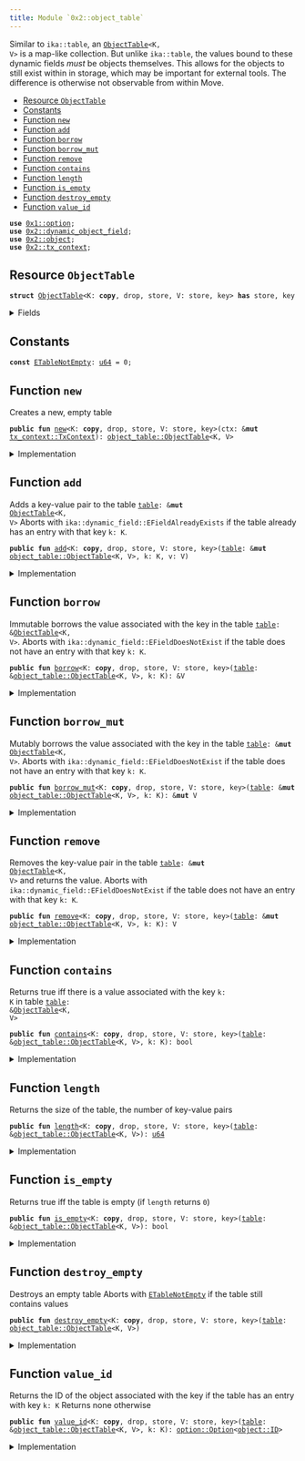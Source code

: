```yaml
---
title: Module `0x2::object_table`
---
```


Similar to <code>ika::table</code>, an <code><a href="object_table.md#0x2_object_table_ObjectTable">ObjectTable</a>&lt;K, V&gt;</code> is a map-like collection. But unlike
<code>ika::table</code>, the values bound to these dynamic fields _must_ be objects themselves. This allows
for the objects to still exist within in storage, which may be important for external tools.
The difference is otherwise not observable from within Move.


-  [Resource `ObjectTable`](#0x2_object_table_ObjectTable)
-  [Constants](#@Constants_0)
-  [Function `new`](#0x2_object_table_new)
-  [Function `add`](#0x2_object_table_add)
-  [Function `borrow`](#0x2_object_table_borrow)
-  [Function `borrow_mut`](#0x2_object_table_borrow_mut)
-  [Function `remove`](#0x2_object_table_remove)
-  [Function `contains`](#0x2_object_table_contains)
-  [Function `length`](#0x2_object_table_length)
-  [Function `is_empty`](#0x2_object_table_is_empty)
-  [Function `destroy_empty`](#0x2_object_table_destroy_empty)
-  [Function `value_id`](#0x2_object_table_value_id)


<pre><code><b>use</b> <a href="../move-stdlib/option.md#0x1_option">0x1::option</a>;
<b>use</b> <a href="dynamic_object_field.md#0x2_dynamic_object_field">0x2::dynamic_object_field</a>;
<b>use</b> <a href="object.md#0x2_object">0x2::object</a>;
<b>use</b> <a href="tx_context.md#0x2_tx_context">0x2::tx_context</a>;
</code></pre>



<a name="0x2_object_table_ObjectTable"></a>

## Resource `ObjectTable`



<pre><code><b>struct</b> <a href="object_table.md#0x2_object_table_ObjectTable">ObjectTable</a>&lt;K: <b>copy</b>, drop, store, V: store, key&gt; <b>has</b> store, key
</code></pre>



<details>
<summary>Fields</summary>


<dl>
<dt>
<code>id: <a href="object.md#0x2_object_UID">object::UID</a></code>
</dt>
<dd>
 the ID of this table
</dd>
<dt>
<code>size: <a href="../move-stdlib/u64.md#0x1_u64">u64</a></code>
</dt>
<dd>
 the number of key-value pairs in the table
</dd>
</dl>


</details>

<a name="@Constants_0"></a>

## Constants


<a name="0x2_object_table_ETableNotEmpty"></a>



<pre><code><b>const</b> <a href="object_table.md#0x2_object_table_ETableNotEmpty">ETableNotEmpty</a>: <a href="../move-stdlib/u64.md#0x1_u64">u64</a> = 0;
</code></pre>



<a name="0x2_object_table_new"></a>

## Function `new`

Creates a new, empty table


<pre><code><b>public</b> <b>fun</b> <a href="object_table.md#0x2_object_table_new">new</a>&lt;K: <b>copy</b>, drop, store, V: store, key&gt;(ctx: &<b>mut</b> <a href="tx_context.md#0x2_tx_context_TxContext">tx_context::TxContext</a>): <a href="object_table.md#0x2_object_table_ObjectTable">object_table::ObjectTable</a>&lt;K, V&gt;
</code></pre>



<details>
<summary>Implementation</summary>


<pre><code><b>public</b> <b>fun</b> <a href="object_table.md#0x2_object_table_new">new</a>&lt;K: <b>copy</b> + drop + store, V: key + store&gt;(ctx: &<b>mut</b> TxContext): <a href="object_table.md#0x2_object_table_ObjectTable">ObjectTable</a>&lt;K, V&gt; {
    <a href="object_table.md#0x2_object_table_ObjectTable">ObjectTable</a> {
        id: <a href="object.md#0x2_object_new">object::new</a>(ctx),
        size: 0,
    }
}
</code></pre>



</details>

<a name="0x2_object_table_add"></a>

## Function `add`

Adds a key-value pair to the table <code><a href="table.md#0x2_table">table</a>: &<b>mut</b> <a href="object_table.md#0x2_object_table_ObjectTable">ObjectTable</a>&lt;K, V&gt;</code>
Aborts with <code>ika::dynamic_field::EFieldAlreadyExists</code> if the table already has an entry with
that key <code>k: K</code>.


<pre><code><b>public</b> <b>fun</b> <a href="object_table.md#0x2_object_table_add">add</a>&lt;K: <b>copy</b>, drop, store, V: store, key&gt;(<a href="table.md#0x2_table">table</a>: &<b>mut</b> <a href="object_table.md#0x2_object_table_ObjectTable">object_table::ObjectTable</a>&lt;K, V&gt;, k: K, v: V)
</code></pre>



<details>
<summary>Implementation</summary>


<pre><code><b>public</b> <b>fun</b> <a href="object_table.md#0x2_object_table_add">add</a>&lt;K: <b>copy</b> + drop + store, V: key + store&gt;(<a href="table.md#0x2_table">table</a>: &<b>mut</b> <a href="object_table.md#0x2_object_table_ObjectTable">ObjectTable</a>&lt;K, V&gt;, k: K, v: V) {
    ofield::add(&<b>mut</b> <a href="table.md#0x2_table">table</a>.id, k, v);
    <a href="table.md#0x2_table">table</a>.size = <a href="table.md#0x2_table">table</a>.size + 1;
}
</code></pre>



</details>

<a name="0x2_object_table_borrow"></a>

## Function `borrow`

Immutable borrows the value associated with the key in the table <code><a href="table.md#0x2_table">table</a>: &<a href="object_table.md#0x2_object_table_ObjectTable">ObjectTable</a>&lt;K, V&gt;</code>.
Aborts with <code>ika::dynamic_field::EFieldDoesNotExist</code> if the table does not have an entry with
that key <code>k: K</code>.


<pre><code><b>public</b> <b>fun</b> <a href="borrow.md#0x2_borrow">borrow</a>&lt;K: <b>copy</b>, drop, store, V: store, key&gt;(<a href="table.md#0x2_table">table</a>: &<a href="object_table.md#0x2_object_table_ObjectTable">object_table::ObjectTable</a>&lt;K, V&gt;, k: K): &V
</code></pre>



<details>
<summary>Implementation</summary>


<pre><code><b>public</b> <b>fun</b> <a href="borrow.md#0x2_borrow">borrow</a>&lt;K: <b>copy</b> + drop + store, V: key + store&gt;(<a href="table.md#0x2_table">table</a>: &<a href="object_table.md#0x2_object_table_ObjectTable">ObjectTable</a>&lt;K, V&gt;, k: K): &V {
    ofield::borrow(&<a href="table.md#0x2_table">table</a>.id, k)
}
</code></pre>



</details>

<a name="0x2_object_table_borrow_mut"></a>

## Function `borrow_mut`

Mutably borrows the value associated with the key in the table <code><a href="table.md#0x2_table">table</a>: &<b>mut</b> <a href="object_table.md#0x2_object_table_ObjectTable">ObjectTable</a>&lt;K, V&gt;</code>.
Aborts with <code>ika::dynamic_field::EFieldDoesNotExist</code> if the table does not have an entry with
that key <code>k: K</code>.


<pre><code><b>public</b> <b>fun</b> <a href="object_table.md#0x2_object_table_borrow_mut">borrow_mut</a>&lt;K: <b>copy</b>, drop, store, V: store, key&gt;(<a href="table.md#0x2_table">table</a>: &<b>mut</b> <a href="object_table.md#0x2_object_table_ObjectTable">object_table::ObjectTable</a>&lt;K, V&gt;, k: K): &<b>mut</b> V
</code></pre>



<details>
<summary>Implementation</summary>


<pre><code><b>public</b> <b>fun</b> <a href="object_table.md#0x2_object_table_borrow_mut">borrow_mut</a>&lt;K: <b>copy</b> + drop + store, V: key + store&gt;(
    <a href="table.md#0x2_table">table</a>: &<b>mut</b> <a href="object_table.md#0x2_object_table_ObjectTable">ObjectTable</a>&lt;K, V&gt;,
    k: K,
): &<b>mut</b> V {
    ofield::borrow_mut(&<b>mut</b> <a href="table.md#0x2_table">table</a>.id, k)
}
</code></pre>



</details>

<a name="0x2_object_table_remove"></a>

## Function `remove`

Removes the key-value pair in the table <code><a href="table.md#0x2_table">table</a>: &<b>mut</b> <a href="object_table.md#0x2_object_table_ObjectTable">ObjectTable</a>&lt;K, V&gt;</code> and returns the value.
Aborts with <code>ika::dynamic_field::EFieldDoesNotExist</code> if the table does not have an entry with
that key <code>k: K</code>.


<pre><code><b>public</b> <b>fun</b> <a href="object_table.md#0x2_object_table_remove">remove</a>&lt;K: <b>copy</b>, drop, store, V: store, key&gt;(<a href="table.md#0x2_table">table</a>: &<b>mut</b> <a href="object_table.md#0x2_object_table_ObjectTable">object_table::ObjectTable</a>&lt;K, V&gt;, k: K): V
</code></pre>



<details>
<summary>Implementation</summary>


<pre><code><b>public</b> <b>fun</b> <a href="object_table.md#0x2_object_table_remove">remove</a>&lt;K: <b>copy</b> + drop + store, V: key + store&gt;(<a href="table.md#0x2_table">table</a>: &<b>mut</b> <a href="object_table.md#0x2_object_table_ObjectTable">ObjectTable</a>&lt;K, V&gt;, k: K): V {
    <b>let</b> v = ofield::remove(&<b>mut</b> <a href="table.md#0x2_table">table</a>.id, k);
    <a href="table.md#0x2_table">table</a>.size = <a href="table.md#0x2_table">table</a>.size - 1;
    v
}
</code></pre>



</details>

<a name="0x2_object_table_contains"></a>

## Function `contains`

Returns true iff there is a value associated with the key <code>k: K</code> in table
<code><a href="table.md#0x2_table">table</a>: &<a href="object_table.md#0x2_object_table_ObjectTable">ObjectTable</a>&lt;K, V&gt;</code>


<pre><code><b>public</b> <b>fun</b> <a href="object_table.md#0x2_object_table_contains">contains</a>&lt;K: <b>copy</b>, drop, store, V: store, key&gt;(<a href="table.md#0x2_table">table</a>: &<a href="object_table.md#0x2_object_table_ObjectTable">object_table::ObjectTable</a>&lt;K, V&gt;, k: K): bool
</code></pre>



<details>
<summary>Implementation</summary>


<pre><code><b>public</b> <b>fun</b> <a href="object_table.md#0x2_object_table_contains">contains</a>&lt;K: <b>copy</b> + drop + store, V: key + store&gt;(<a href="table.md#0x2_table">table</a>: &<a href="object_table.md#0x2_object_table_ObjectTable">ObjectTable</a>&lt;K, V&gt;, k: K): bool {
    ofield::exists_&lt;K&gt;(&<a href="table.md#0x2_table">table</a>.id, k)
}
</code></pre>



</details>

<a name="0x2_object_table_length"></a>

## Function `length`

Returns the size of the table, the number of key-value pairs


<pre><code><b>public</b> <b>fun</b> <a href="object_table.md#0x2_object_table_length">length</a>&lt;K: <b>copy</b>, drop, store, V: store, key&gt;(<a href="table.md#0x2_table">table</a>: &<a href="object_table.md#0x2_object_table_ObjectTable">object_table::ObjectTable</a>&lt;K, V&gt;): <a href="../move-stdlib/u64.md#0x1_u64">u64</a>
</code></pre>



<details>
<summary>Implementation</summary>


<pre><code><b>public</b> <b>fun</b> <a href="object_table.md#0x2_object_table_length">length</a>&lt;K: <b>copy</b> + drop + store, V: key + store&gt;(<a href="table.md#0x2_table">table</a>: &<a href="object_table.md#0x2_object_table_ObjectTable">ObjectTable</a>&lt;K, V&gt;): <a href="../move-stdlib/u64.md#0x1_u64">u64</a> {
    <a href="table.md#0x2_table">table</a>.size
}
</code></pre>



</details>

<a name="0x2_object_table_is_empty"></a>

## Function `is_empty`

Returns true iff the table is empty (if <code>length</code> returns <code>0</code>)


<pre><code><b>public</b> <b>fun</b> <a href="object_table.md#0x2_object_table_is_empty">is_empty</a>&lt;K: <b>copy</b>, drop, store, V: store, key&gt;(<a href="table.md#0x2_table">table</a>: &<a href="object_table.md#0x2_object_table_ObjectTable">object_table::ObjectTable</a>&lt;K, V&gt;): bool
</code></pre>



<details>
<summary>Implementation</summary>


<pre><code><b>public</b> <b>fun</b> <a href="object_table.md#0x2_object_table_is_empty">is_empty</a>&lt;K: <b>copy</b> + drop + store, V: key + store&gt;(<a href="table.md#0x2_table">table</a>: &<a href="object_table.md#0x2_object_table_ObjectTable">ObjectTable</a>&lt;K, V&gt;): bool {
    <a href="table.md#0x2_table">table</a>.size == 0
}
</code></pre>



</details>

<a name="0x2_object_table_destroy_empty"></a>

## Function `destroy_empty`

Destroys an empty table
Aborts with <code><a href="object_table.md#0x2_object_table_ETableNotEmpty">ETableNotEmpty</a></code> if the table still contains values


<pre><code><b>public</b> <b>fun</b> <a href="object_table.md#0x2_object_table_destroy_empty">destroy_empty</a>&lt;K: <b>copy</b>, drop, store, V: store, key&gt;(<a href="table.md#0x2_table">table</a>: <a href="object_table.md#0x2_object_table_ObjectTable">object_table::ObjectTable</a>&lt;K, V&gt;)
</code></pre>



<details>
<summary>Implementation</summary>


<pre><code><b>public</b> <b>fun</b> <a href="object_table.md#0x2_object_table_destroy_empty">destroy_empty</a>&lt;K: <b>copy</b> + drop + store, V: key + store&gt;(<a href="table.md#0x2_table">table</a>: <a href="object_table.md#0x2_object_table_ObjectTable">ObjectTable</a>&lt;K, V&gt;) {
    <b>let</b> <a href="object_table.md#0x2_object_table_ObjectTable">ObjectTable</a> { id, size } = <a href="table.md#0x2_table">table</a>;
    <b>assert</b>!(size == 0, <a href="object_table.md#0x2_object_table_ETableNotEmpty">ETableNotEmpty</a>);
    id.delete()
}
</code></pre>



</details>

<a name="0x2_object_table_value_id"></a>

## Function `value_id`

Returns the ID of the object associated with the key if the table has an entry with key <code>k: K</code>
Returns none otherwise


<pre><code><b>public</b> <b>fun</b> <a href="object_table.md#0x2_object_table_value_id">value_id</a>&lt;K: <b>copy</b>, drop, store, V: store, key&gt;(<a href="table.md#0x2_table">table</a>: &<a href="object_table.md#0x2_object_table_ObjectTable">object_table::ObjectTable</a>&lt;K, V&gt;, k: K): <a href="../move-stdlib/option.md#0x1_option_Option">option::Option</a>&lt;<a href="object.md#0x2_object_ID">object::ID</a>&gt;
</code></pre>



<details>
<summary>Implementation</summary>


<pre><code><b>public</b> <b>fun</b> <a href="object_table.md#0x2_object_table_value_id">value_id</a>&lt;K: <b>copy</b> + drop + store, V: key + store&gt;(
    <a href="table.md#0x2_table">table</a>: &<a href="object_table.md#0x2_object_table_ObjectTable">ObjectTable</a>&lt;K, V&gt;,
    k: K,
): Option&lt;ID&gt; {
    ofield::id(&<a href="table.md#0x2_table">table</a>.id, k)
}
</code></pre>



</details>
